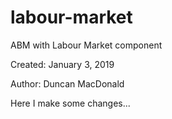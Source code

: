 # labour-market
ABM with Labour Market component

Created: January 3, 2019

Author: Duncan MacDonald

Here I make some changes...
